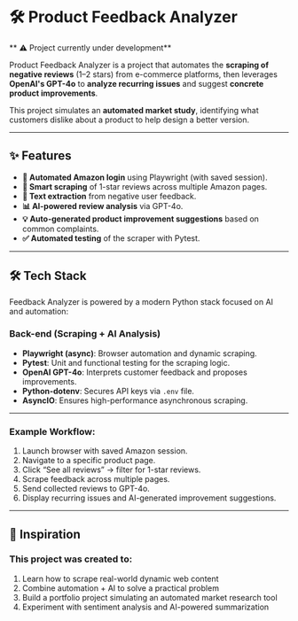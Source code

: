 # 🛠️ Product Feedback Analyzer  
** ⚠️ Project currently under development**

Product Feedback Analyzer is a project that automates the **scraping of negative reviews** (1–2 stars) from e-commerce platforms, then leverages **OpenAI's GPT-4o** to **analyze recurring issues** and suggest **concrete product improvements**.

This project simulates an **automated market study**, identifying what customers dislike about a product to help design a better version.

---

## ✨ Features

* **🔐 Automated Amazon login** using Playwright (with saved session).
* **📄 Smart scraping** of 1-star reviews across multiple Amazon pages.
* **🔎 Text extraction** from negative user feedback.
* **📊 AI-powered review analysis** via GPT-4o.
* **💡 Auto-generated product improvement suggestions** based on common complaints.
* **✅ Automated testing** of the scraper with Pytest.

---

## 🛠 Tech Stack

Feedback Analyzer is powered by a modern Python stack focused on AI and automation:

### Back-end (Scraping + AI Analysis)

* **Playwright (async)**: Browser automation and dynamic scraping.
* **Pytest**: Unit and functional testing for the scraping logic.
* **OpenAI GPT-4o**: Interprets customer feedback and proposes improvements.
* **Python-dotenv**: Secures API keys via `.env` file.
* **AsyncIO**: Ensures high-performance asynchronous scraping.

---

### Example Workflow:

1. Launch browser with saved Amazon session.
2. Navigate to a specific product page.
3. Click “See all reviews” → filter for 1-star reviews.
4. Scrape feedback across multiple pages.
5. Send collected reviews to GPT-4o.
6. Display recurring issues and AI-generated improvement suggestions.

---

## 🧠 Inspiration

### This project was created to:

1. Learn how to scrape real-world dynamic web content  
2. Combine automation + AI to solve a practical problem  
3. Build a portfolio project simulating an automated market research tool  
4. Experiment with sentiment analysis and AI-powered summarization  
